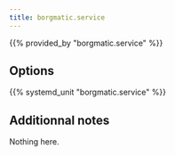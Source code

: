```yaml
---
title: borgmatic.service
---
```


{{% provided_by "borgmatic.service" %}}

## Options

{{% systemd_unit "borgmatic.service" %}}

## Additionnal notes

Nothing here.